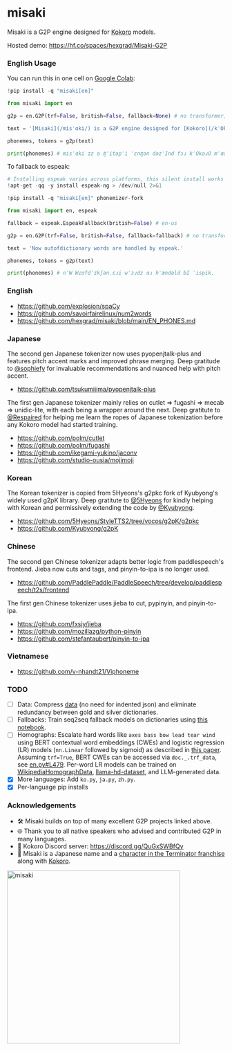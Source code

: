 # misaki
Misaki is a G2P engine designed for [Kokoro](https://github.com/hexgrad/kokoro) models.

Hosted demo: https://hf.co/spaces/hexgrad/Misaki-G2P

### English Usage
You can run this in one cell on [Google Colab](https://colab.research.google.com/):
```py
!pip install -q "misaki[en]"

from misaki import en

g2p = en.G2P(trf=False, british=False, fallback=None) # no transformer, American English

text = '[Misaki](/misˈɑki/) is a G2P engine designed for [Kokoro](/kˈOkəɹO/) models.'

phonemes, tokens = g2p(text)

print(phonemes) # misˈɑki ɪz ə ʤˈitəpˈi ˈɛnʤən dəzˈInd fɔɹ kˈOkəɹO mˈɑdᵊlz.
```

To fallback to espeak:
```py
# Installing espeak varies across platforms, this silent install works on Colab:
!apt-get -qq -y install espeak-ng > /dev/null 2>&1

!pip install -q "misaki[en]" phonemizer-fork

from misaki import en, espeak

fallback = espeak.EspeakFallback(british=False) # en-us

g2p = en.G2P(trf=False, british=False, fallback=fallback) # no transformer, American English

text = 'Now outofdictionary words are handled by espeak.'

phonemes, tokens = g2p(text)

print(phonemes) # nˈW Wɾɑfdˈɪkʃənˌɛɹi wˈɜɹdz ɑɹ hˈændəld bI ˈispik.
```

### English
- https://github.com/explosion/spaCy
- https://github.com/savoirfairelinux/num2words
- https://github.com/hexgrad/misaki/blob/main/EN_PHONES.md

### Japanese
The second gen Japanese tokenizer now uses pyopenjtalk-plus and features pitch accent marks and improved phrase merging. Deep gratitude to [@sophiefy](https://github.com/sophiefy) for invaluable recommendations and nuanced help with pitch accent.
- https://github.com/tsukumijima/pyopenjtalk-plus

The first gen Japanese tokenizer mainly relies on cutlet => fugashi => mecab => unidic-lite, with each being a wrapper around the next. Deep gratitute to [@Respaired](https://github.com/Respaired) for helping me learn the ropes of Japanese tokenization before any Kokoro model had started training.
- https://github.com/polm/cutlet
- https://github.com/polm/fugashi
- https://github.com/ikegami-yukino/jaconv
- https://github.com/studio-ousia/mojimoji

### Korean
The Korean tokenizer is copied from 5Hyeons's g2pkc fork of Kyubyong's widely used g2pK library. Deep gratitute to [@5Hyeons](https://github.com/5Hyeons) for kindly helping with Korean and permissively extending the code by [@Kyubyong](https://github.com/Kyubyong).
- https://github.com/5Hyeons/StyleTTS2/tree/vocos/g2pK/g2pkc
- https://github.com/Kyubyong/g2pK

### Chinese
The second gen Chinese tokenizer adapts better logic from paddlespeech's frontend. Jieba now cuts and tags, and pinyin-to-ipa is no longer used.
- https://github.com/PaddlePaddle/PaddleSpeech/tree/develop/paddlespeech/t2s/frontend

The first gen Chinese tokenizer uses jieba to cut, pypinyin, and pinyin-to-ipa.
- https://github.com/fxsjy/jieba
- https://github.com/mozillazg/python-pinyin
- https://github.com/stefantaubert/pinyin-to-ipa

### Vietnamese
- https://github.com/v-nhandt21/Viphoneme

### TODO
- [ ] Data: Compress [data](https://github.com/hexgrad/misaki/tree/main/misaki/data) (no need for indented json) and eliminate redundancy between gold and silver dictionaries.
- [ ] Fallbacks: Train seq2seq fallback models on dictionaries using [this notebook](https://github.com/Kyubyong/nlp_made_easy/blob/master/PyTorch%20seq2seq%20template%20based%20on%20the%20g2p%20task.ipynb).
- [ ] Homographs: Escalate hard words like `axes bass bow lead tear wind` using BERT contextual word embeddings (CWEs) and logistic regression (LR) models (`nn.Linear` followed by sigmoid) as described in [this paper](https://assets.amazon.science/c3/db/23ca18d7450d8dbb5b80a11fcdd3/homograph-disambiguation-with-contextual-word-embeddings-for-tts-systems.pdf). Assuming `trf=True`, BERT CWEs can be accessed via `doc._.trf_data`, see [en.py#L479](https://github.com/hexgrad/misaki/blob/main/misaki/en.py#L479). Per-word LR models can be trained on [WikipediaHomographData](https://github.com/google-research-datasets/WikipediaHomographData), [llama-hd-dataset](https://github.com/facebookresearch/llama-hd-dataset), and LLM-generated data.
- [x] More languages: Add `ko.py`, `ja.py`, `zh.py`.
- [x] Per-language pip installs

### Acknowledgements
- 🛠️ Misaki builds on top of many excellent G2P projects linked above.
- 🌐 Thank you to all native speakers who advised and contributed G2P in many languages.
- 👾 Kokoro Discord server: https://discord.gg/QuGxSWBfQy
- 🌸 Misaki is a Japanese name and a [character in the Terminator franchise](https://terminator.fandom.com/wiki/Misaki) along with [Kokoro](https://github.com/hexgrad/kokoro?tab=readme-ov-file#acknowledgements).

<img src="https://static.wikia.nocookie.net/terminator/images/2/2e/Character_Misaki.png/revision/latest?cb=20240914020038" width="400" alt="misaki" />
